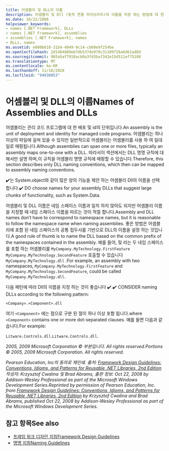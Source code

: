 ```yaml
---
title: 어셈블리 및 DLL의 이름
description: 어셈블리 및 Dll (동적 연결 라이브러리)의 이름을 지정 하는 방법에 대 한 지침을 알아봅니다. 어셈블리는 하나 이상의 파일에 걸쳐 있을 수 있지만 일반적으로 하나 이상의 파일에 매핑할 수 있습니다.
ms.date: 10/22/2008
helpviewer_keywords:
- names [.NET Framework], DLLs
- names [.NET Framework], assemblies
- assemblies [.NET Framework], names
- DLLs, names
ms.assetid: e800b610-31b4-4949-9c14-cb60e9f254be
ms.openlocfilehash: 2d1484889eb7db537de970c31109f26a6d61ad8d
ms.sourcegitcommit: 965a5af7918acb0a3fd3baf342e15d511ef75188
ms.translationtype: MT
ms.contentlocale: ko-KR
ms.lasthandoff: 11/18/2020
ms.locfileid: "94830053"
---
```

# <a name="names-of-assemblies-and-dlls"></a><span data-ttu-id="b88bf-104">어셈블리 및 DLL의 이름</span><span class="sxs-lookup"><span data-stu-id="b88bf-104">Names of Assemblies and DLLs</span></span>
<span data-ttu-id="b88bf-105">어셈블리는 관리 코드 프로그램에 대 한 배포 및 id의 단위입니다.</span><span class="sxs-lookup"><span data-stu-id="b88bf-105">An assembly is the unit of deployment and identity for managed code programs.</span></span> <span data-ttu-id="b88bf-106">어셈블리는 하나 이상의 파일에 걸쳐 있을 수 있지만 일반적으로 어셈블리는 어셈블리를 사용 하 여 일대일로 매핑됩니다.</span><span class="sxs-lookup"><span data-stu-id="b88bf-106">Although assemblies can span one or more files, typically an assembly maps one-to-one with a DLL.</span></span> <span data-ttu-id="b88bf-107">따라서이 섹션에서는 DLL 명명 규칙에 대해서만 설명 하며,이 규칙을 어셈블리 명명 규칙에 매핑할 수 있습니다.</span><span class="sxs-lookup"><span data-stu-id="b88bf-107">Therefore, this section describes only DLL naming conventions, which then can be mapped to assembly naming conventions.</span></span>

 <span data-ttu-id="b88bf-108">✔️는 System.object와 같이 많은 양의 기능을 제안 하는 어셈블리 Dll의 이름을 선택 합니다.</span><span class="sxs-lookup"><span data-stu-id="b88bf-108">✔️ DO choose names for your assembly DLLs that suggest large chunks of functionality, such as System.Data.</span></span>

 <span data-ttu-id="b88bf-109">어셈블리 및 DLL 이름은 네임 스페이스 이름과 일치 하지 않아도 되지만 어셈블리 이름을 지정할 때 네임 스페이스 이름을 따르는 것이 적절 합니다.</span><span class="sxs-lookup"><span data-stu-id="b88bf-109">Assembly and DLL names don’t have to correspond to namespace names, but it is reasonable to follow the namespace name when naming assemblies.</span></span> <span data-ttu-id="b88bf-110">좋은 방법은 어셈블리에 포함 된 네임 스페이스의 공통 접두사를 기반으로 DLL의 이름을 설정 하는 것입니다.</span><span class="sxs-lookup"><span data-stu-id="b88bf-110">A good rule of thumb is to name the DLL based on the common prefix of the namespaces contained in the assembly.</span></span> <span data-ttu-id="b88bf-111">예를 들어, 및 라는 두 네임 스페이스를 포함 하는 어셈블리를 `MyCompany.MyTechnology.FirstFeature` `MyCompany.MyTechnology.SecondFeature` 호출할 수 있습니다 `MyCompany.MyTechnology.dll` .</span><span class="sxs-lookup"><span data-stu-id="b88bf-111">For example, an assembly with two namespaces, `MyCompany.MyTechnology.FirstFeature` and `MyCompany.MyTechnology.SecondFeature`, could be called `MyCompany.MyTechnology.dll`.</span></span>

 <span data-ttu-id="b88bf-112">다음 패턴에 따라 Dll의 이름을 지정 하는 것이 좋습니다 ✔️.</span><span class="sxs-lookup"><span data-stu-id="b88bf-112">✔️ CONSIDER naming DLLs according to the following pattern:</span></span>

 `<Company>.<Component>.dll`

 <span data-ttu-id="b88bf-113">여기 `<Component>` 에는 점으로 구분 된 절이 하나 이상 포함 됩니다.</span><span class="sxs-lookup"><span data-stu-id="b88bf-113">where `<Component>` contains one or more dot-separated clauses.</span></span> <span data-ttu-id="b88bf-114">예를 들면 다음과 같습니다.</span><span class="sxs-lookup"><span data-stu-id="b88bf-114">For example:</span></span>

 <span data-ttu-id="b88bf-115">`Litware.Controls.dll`.</span><span class="sxs-lookup"><span data-stu-id="b88bf-115">`Litware.Controls.dll`.</span></span>

 <span data-ttu-id="b88bf-116">*2005, 2009 Microsoft Corporation © 부분입니다. All rights reserved.*</span><span class="sxs-lookup"><span data-stu-id="b88bf-116">*Portions © 2005, 2009 Microsoft Corporation. All rights reserved.*</span></span>

 <span data-ttu-id="b88bf-117">*Pearson Education, Inc의 동의로 재인쇄. 출처: [Framework Design Guidelines: Conventions, Idioms, and Patterns for Reusable .NET Libraries, 2nd Edition](https://www.informit.com/store/framework-design-guidelines-conventions-idioms-and-9780321545619) 작성자: Krzysztof Cwalina 및 Brad Abrams, 출판 정보: Oct 22, 2008 by Addison-Wesley Professional as part of the Microsoft Windows Development Series.*</span><span class="sxs-lookup"><span data-stu-id="b88bf-117">*Reprinted by permission of Pearson Education, Inc. from [Framework Design Guidelines: Conventions, Idioms, and Patterns for Reusable .NET Libraries, 2nd Edition](https://www.informit.com/store/framework-design-guidelines-conventions-idioms-and-9780321545619) by Krzysztof Cwalina and Brad Abrams, published Oct 22, 2008 by Addison-Wesley Professional as part of the Microsoft Windows Development Series.*</span></span>

## <a name="see-also"></a><span data-ttu-id="b88bf-118">참고 항목</span><span class="sxs-lookup"><span data-stu-id="b88bf-118">See also</span></span>

- [<span data-ttu-id="b88bf-119">프레임 워크 디자인 지침</span><span class="sxs-lookup"><span data-stu-id="b88bf-119">Framework Design Guidelines</span></span>](index.md)
- [<span data-ttu-id="b88bf-120">명명 지침</span><span class="sxs-lookup"><span data-stu-id="b88bf-120">Naming Guidelines</span></span>](naming-guidelines.md)
